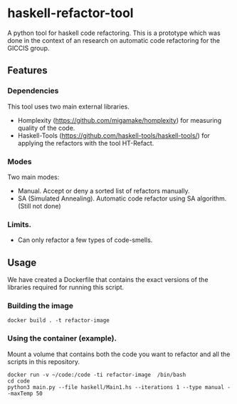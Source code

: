 # haskell-refactor-tool
A python tool for haskell code refactoring. This is a prototype which was done in the context of an research on automatic code refactoring for the GICCIS group.

## Features
### Dependencies
This tool uses two main external libraries. 
* Homplexity (https://github.com/migamake/homplexity) for measuring quality of the code.
* Haskell-Tools (https://github.com/haskell-tools/haskell-tools/) for applying the refactors with the tool HT-Refact.

### Modes 
Two main modes:
* Manual. Accept or deny a sorted list of refactors manually.
* SA (Simulated Annealing). Automatic code refactor using SA algorithm. (Still not done)

### Limits.
* Can only refactor a few types of code-smells.

## Usage
We have created a Dockerfile that contains the exact versions of the libraries required for running this script. 

### Building the image
```
docker build . -t refactor-image
```

### Using the container (example).
Mount a volume that contains both the code you want to refactor and all the scripts in this repository.
```
docker run -v ~/code:/code -ti refactor-image  /bin/bash
cd code
python3 main.py --file haskell/Main1.hs --iterations 1 --type manual --maxTemp 50
```
